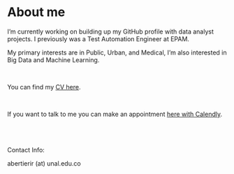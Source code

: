 
# About me

I’m currently working on building up my GitHub profile with data analyst projects. I previously was a Test Automation Engineer at EPAM.

My primary interests are in Public, Urban, and Medical, I’m also interested in Big Data and Machine Learning.

<br>

You can find my [CV here](documents/Andrea%20Bertieri_Switzerland.pdf).

<br>

If you want to talk to me you can make an appointment [here with Calendly](https://calendly.com/abertierir/30min).

<br>
<br>
<br>
Contact Info:

<i class="fa fa-home"></i> 

<i class="fa fa-envelope"></i> abertierir (at) unal.edu.co <br>

<br>
<br>
